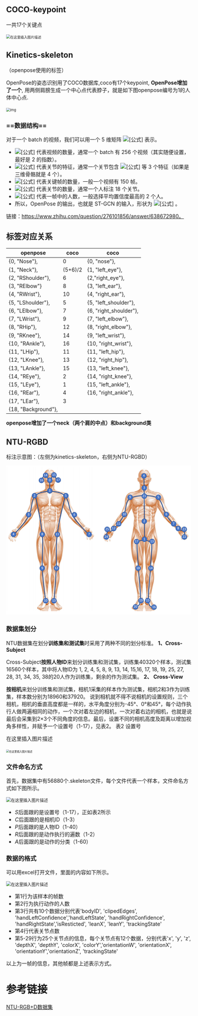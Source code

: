 ## COCO-keypoint

一共17个关键点

<img src="https://www.pianshen.com/images/935/c3a73bf51c47252f4a33566327e30a87.png" alt="在这里插入图片描述" style="zoom:67%;" />

## Kinetics-skeleton

（openpose使用的标签）

OpenPose的姿态识别用了COCO数据库,coco有17个keypoint, **OpenPose增加了一个**, 用两侧肩膀生成一个中心点代表脖子，就是如下图openpose编号为1的人体中心点.

<img src="https://img-blog.csdnimg.cn/20190612093315683.png?x-oss-process=image/watermark,type_ZmFuZ3poZW5naGVpdGk,shadow_10,text_aHR0cHM6Ly9ibG9nLmNzZG4ubmV0L2lhbWppbmdvbmc=,size_16,color_FFFFFF,t_70" alt="img" style="zoom:67%;" />

### ==数据结构==

对于一个 batch 的视频，我们可以用一个 5 维矩阵 ![[公式]](https://www.zhihu.com/equation?tex=%28N%2CC%2CT%2CV%2CM%29) 表示。

- ![[公式]](https://www.zhihu.com/equation?tex=N) 代表视频的数量，通常一个 batch 有 256 个视频（其实随便设置，最好是 2 的指数）。
- ![[公式]](https://www.zhihu.com/equation?tex=C) 代表关节的特征，通常一个关节包含 ![[公式]](https://www.zhihu.com/equation?tex=x%2Cy%2Cacc) 等 3 个特征（如果是三维骨骼就是 4 个）。
- ![[公式]](https://www.zhihu.com/equation?tex=T) 代表关键帧的数量，一般一个视频有 150 帧。
- ![[公式]](https://www.zhihu.com/equation?tex=V) 代表关节的数量，通常一个人标注 18 个关节。
- ![[公式]](https://www.zhihu.com/equation?tex=M) 代表一帧中的人数，一般选择平均置信度最高的 2 个人。
- 所以，OpenPose 的输出，也就是 ST-GCN 的输入，形状为 ![[公式]](https://www.zhihu.com/equation?tex=%28256%2C3%2C150%2C18%2C2%29) 。


链接：https://www.zhihu.com/question/276101856/answer/638672980。

## 标签对应关系

| openpose            | coco    | coco                   |
| ------------------- | ------- | ---------------------- |
| {0, "Nose"},        | 0       | {0, "nose"},           |
| {1, "Neck"},        | (5+6)/2 | {1, "left_eye"},       |
| {2, "RShoulder"},   | 6       | {2,"right_eye"},       |
| {3, "RElbow"}       | 8       | {3, "left_ear"},       |
| {4, "RWrist"},      | 10      | {4, "right_ear"},      |
| {5, "LShoulder"},   | 5       | {5, "left_shoulder"},  |
| {6, "LElbow"},      | 7       | {6, "right_shoulder"}, |
| {7, "LWrist"},      | 9       | {7, "left_elbow"},     |
| {8, "RHip"},        | 12      | {8, "right_elbow"},    |
| {9, "RKnee"},       | 14      | {9, "left_wrist"},     |
| {10, "RAnkle"},     | 16      | {10, "right_wrist"},   |
| {11, "LHip"},       | 11      | {11, "left_hip"},      |
| {12, "LKnee"},      | 13      | {12, "right_hip"},     |
| {13, "LAnkle"},     | 15      | {13, "left_knee"},     |
| {14, "REye"},       | 2       | {14, "right_knee"},    |
| {15, "LEye"},       | 1       | {15, "left_ankle"},    |
| {16, "REar"},       | 4       | {16, "right_ankle"},   |
| {17, "LEar"},       | 3       |                        |
| {18, "Background"}, |         |                        |

**openpose增加了一个neck（两个肩的中点）和background类**

## NTU-RGBD

标注示意图：（左侧为kinetics-skeleton，右侧为NTU-RGBD）

<img src="./img/kinetic_ntu标注示意图.png" style="zoom:50%;" />

### 数据集划分

NTU数据集在划分**训练集和测试集**时采用了两种不同的划分标准。
**1、Cross-Subject**

Cross-Subject**按照人物ID**来划分训练集和测试集，训练集40320个样本，测试集16560个样本，其中将人物ID为 1, 2, 4, 5, 8, 9, 13, 14, 15,16, 17, 18, 19, 25, 27, 28, 31, 34, 35, 38的20人作为训练集，剩余的作为测试集。
**2、 Cross-View**

**按相机**来划分训练集和测试集，相机1采集的样本作为测试集，相机2和3作为训练集，样本数分别为18960和37920。
说到相机就不得不说相机的设置规则，三个相机，相机的垂直高度都是一样的，水平角度分别为-45°、0°和45°，每个动作执行人做两遍相同的动作，一个次对着左边的相机，一次对着右边的相机，也就是说最后会采集到2×3个不同角度的信息。最后，设置不同的相机高度及距离以增加视角多样性，并赋予一个设置号（1-17），见表2。
表2 设置号

在这里插入图片描述

<img src="https://img-blog.csdnimg.cn/20201227100731571.png?x-oss-process=image/watermark,type_ZmFuZ3poZW5naGVpdGk,shadow_10,text_aHR0cHM6Ly9ibG9nLmNzZG4ubmV0L3dlaXhpbl81MTQ1MDc0OQ==,size_16,color_FFFFFF,t_70#pic_center" alt="在这里插入图片描述" style="zoom:50%;" />

### 文件命名方式

首先，数据集中有56880个.skeleton文件，每个文件代表一个样本，文件命名方式如下图所示。

<img src="https://img-blog.csdnimg.cn/2020122710112836.png#pic_center" alt="在这里插入图片描述" style="zoom:80%;" />

- $S$后面跟的是设置号（1-17），正如表2所示
- $C$后面跟的是相机ID（1-3）
- $P$后面跟的是人物ID（1-40）
- $R$后面跟的是动作执行的遍数（1-2）
- $A$后面跟的是动作的分类（1-60）

### 数据的格式

可以用excel打开文件，里面的内容如下所示。

<img src="https://img-blog.csdnimg.cn/20201227102456392.png?x-oss-process=image/watermark,type_ZmFuZ3poZW5naGVpdGk,shadow_10,text_aHR0cHM6Ly9ibG9nLmNzZG4ubmV0L3dlaXhpbl81MTQ1MDc0OQ==,size_16,color_FFFFFF,t_70" alt="在这里插入图片描述" style="zoom:80%;" />

- 第1行为该样本的帧数
- 第2行为执行动作的人数
- 第3行共有10个数据分别代表'bodyID', 'clipedEdges', 'handLeftConfidence','handLeftState', 'handRightConfidence', 'handRightState','isResticted', 'leanX', 'leanY', 'trackingState'
- 第4行代表关节点数
- 第5-29行为25个关节点的信息，每个关节点有12个数据，分别代表'x', 'y', 'z', 'depthX', 'depthY', 'colorX', 'colorY','orientationW', 'orientationX', 'orientationY','orientationZ', 'trackingState'

以上为一帧的信息，其他帧都是上述表示方式。

# 参考链接

[NTU-RGB+D数据集](https://blog.csdn.net/weixin_51450749/article/details/111768242)